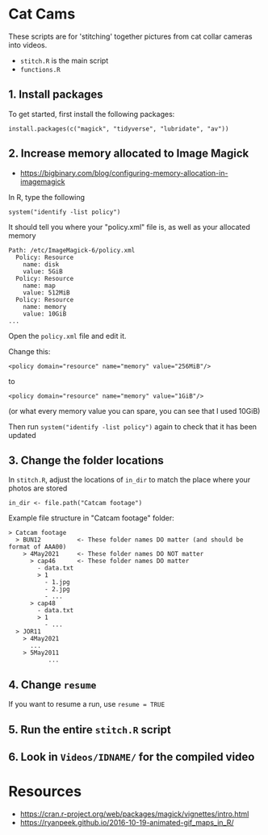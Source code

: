 # Cat Cams

These scripts are for 'stitching' together pictures from cat collar cameras into 
videos.

- `stitch.R` is the main script
- `functions.R`

## 1. Install packages
To get started, first install the following packages:

```
install.packages(c("magick", "tidyverse", "lubridate", "av"))
```

## 2. Increase memory allocated to Image Magick

- https://bigbinary.com/blog/configuring-memory-allocation-in-imagemagick

In R, type the following
```
system("identify -list policy")
```

It should tell you where your "policy.xml" file is, as well as your allocated memory

```
Path: /etc/ImageMagick-6/policy.xml
  Policy: Resource
    name: disk
    value: 5GiB
  Policy: Resource
    name: map
    value: 512MiB
  Policy: Resource
    name: memory
    value: 10GiB
...
```

Open the `policy.xml` file and edit it.

Change this:

`<policy domain="resource" name="memory" value="256MiB"/>`

to

`<policy domain="resource" name="memory" value="1GiB"/>`

(or what every memory value you can spare, you can see that I used 10GiB)

Then run `system("identify -list policy")` again to check that it has been updated


## 3. Change the folder locations
In `stitch.R`, adjust the locations of `in_dir` to match the place where your photos are stored

```
in_dir <- file.path("Catcam footage")
```

Example file structure in "Catcam footage" folder:

```
> Catcam footage
  > BUN12          <- These folder names DO matter (and should be format of AAA00)
    > 4May2021     <- These folder names DO NOT matter
      > cap46      <- These folder names DO matter
        - data.txt
        > 1
          - 1.jpg
          - 2.jpg 
          - ...
      > cap48 
        - data.txt
        > 1
          - ...
  > JOR11
    > 4May2021
      ...
    > 5May2011
           ...
```

## 4. Change `resume`

If you want to resume a run, use `resume = TRUE`

## 5. Run the entire `stitch.R` script

## 6. Look in `Videos/IDNAME/` for the compiled video


# Resources

- https://cran.r-project.org/web/packages/magick/vignettes/intro.html
- https://ryanpeek.github.io/2016-10-19-animated-gif_maps_in_R/
